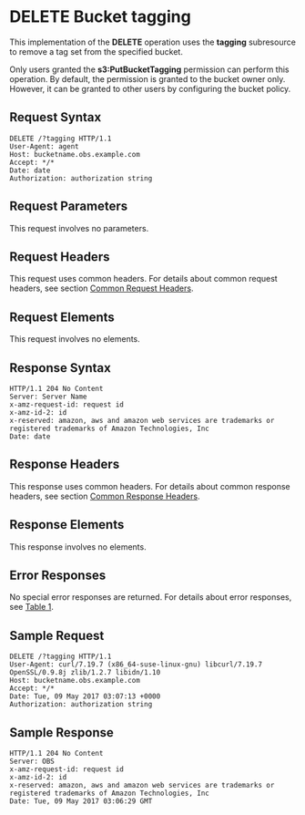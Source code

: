 # DELETE Bucket tagging<a name="EN-US_TOPIC_0125560426"></a>

This implementation of the  **DELETE**  operation uses the **tagging**  subresource to remove a tag set from the specified bucket.

Only users granted the  **s3:PutBucketTagging**  permission can perform this operation. By default, the permission is granted to the bucket owner only. However, it can be granted to other users by configuring the bucket policy.

## Request Syntax<a name="section57518732"></a>

```
DELETE /?tagging HTTP/1.1
User-Agent: agent 
Host: bucketname.obs.example.com
Accept: */* 
Date: date 
Authorization: authorization string
```

## Request Parameters<a name="section47906541"></a>

This request involves no parameters.

## Request Headers<a name="section28505693"></a>

This request uses common headers. For details about common request headers, see section  [Common Request Headers](common-request-headers.md).

## Request Elements<a name="section55224652"></a>

This request involves no elements.

## Response Syntax<a name="section46270551"></a>

```
HTTP/1.1 204 No Content
Server: Server Name 
x-amz-request-id: request id 
x-amz-id-2: id
x-reserved: amazon, aws and amazon web services are trademarks or registered trademarks of Amazon Technologies, Inc 
Date: date
```

## Response Headers<a name="section13781782"></a>

This response uses common headers. For details about common response headers, see section  [Common Response Headers](common-response-headers.md).

## Response Elements<a name="section56927182"></a>

This response involves no elements.

## Error Responses<a name="section42582590"></a>

No special error responses are returned. For details about error responses, see  [Table 1](error-codes.md#table30733758).

## Sample Request<a name="section32323009"></a>

```
DELETE /?tagging HTTP/1.1 
User-Agent: curl/7.19.7 (x86_64-suse-linux-gnu) libcurl/7.19.7 OpenSSL/0.9.8j zlib/1.2.7 libidn/1.10 
Host: bucketname.obs.example.com 
Accept: */* 
Date: Tue, 09 May 2017 03:07:13 +0000 
Authorization: authorization string
```

## Sample Response<a name="section22471632"></a>

```
HTTP/1.1 204 No Content
Server: OBS 
x-amz-request-id: request id 
x-amz-id-2: id
x-reserved: amazon, aws and amazon web services are trademarks or registered trademarks of Amazon Technologies, Inc 
Date: Tue, 09 May 2017 03:06:29 GMT
```

